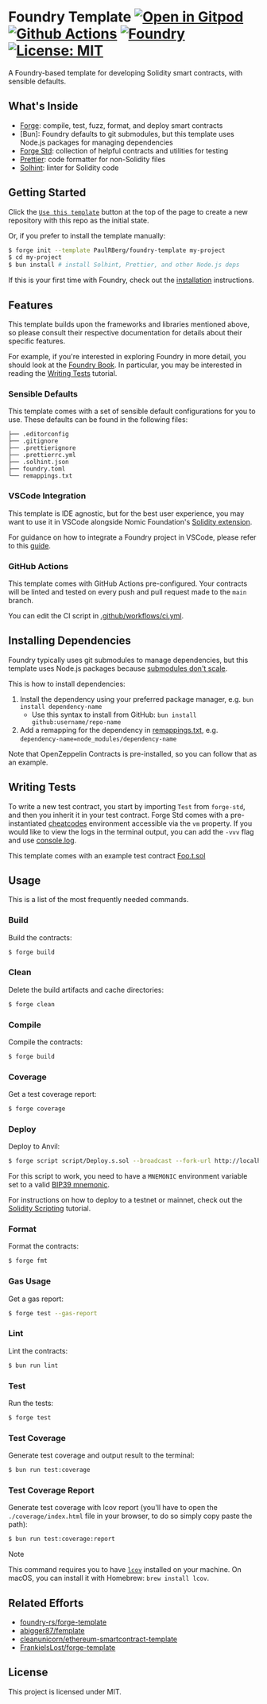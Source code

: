 # Foundry Template [![Open in Gitpod][gitpod-badge]][gitpod] [![Github Actions][gha-badge]][gha] [![Foundry][foundry-badge]][foundry] [![License: MIT][license-badge]][license]

[gitpod]: https://gitpod.io/#https://github.com/Luu623/foundry-template
[gitpod-badge]: https://img.shields.io/badge/Gitpod-Open%20in%20Gitpod-FFB45B?logo=gitpod
[gha]: https://github.com/Luu623/foundry-template/actions
[gha-badge]: https://github.com/Luu623/foundry-template/actions/workflows/ci.yml/badge.svg
[foundry]: https://getfoundry.sh/
[foundry-badge]: https://img.shields.io/badge/Built%20with-Foundry-FFDB1C.svg
[license]: https://opensource.org/licenses/MIT
[license-badge]: https://img.shields.io/badge/License-MIT-blue.svg

A Foundry-based template for developing Solidity smart contracts, with sensible defaults.

## What's Inside

- [Forge](https://github.com/foundry-rs/foundry/blob/master/forge): compile, test, fuzz, format, and deploy smart
  contracts
- [Bun]: Foundry defaults to git submodules, but this template uses Node.js packages for managing dependencies
- [Forge Std](https://github.com/foundry-rs/forge-std): collection of helpful contracts and utilities for testing
- [Prettier](https://github.com/prettier/prettier): code formatter for non-Solidity files
- [Solhint](https://github.com/protofire/solhint): linter for Solidity code

## Getting Started

Click the [`Use this template`](https://github.com/PaulRBerg/foundry-template/generate) button at the top of the page to
create a new repository with this repo as the initial state.

Or, if you prefer to install the template manually:

```sh
$ forge init --template PaulRBerg/foundry-template my-project
$ cd my-project
$ bun install # install Solhint, Prettier, and other Node.js deps
```

If this is your first time with Foundry, check out the
[installation](https://github.com/foundry-rs/foundry#installation) instructions.

## Features

This template builds upon the frameworks and libraries mentioned above, so please consult their respective documentation
for details about their specific features.

For example, if you're interested in exploring Foundry in more detail, you should look at the
[Foundry Book](https://book.getfoundry.sh). In particular, you may be interested in reading the
[Writing Tests](https://book.getfoundry.sh/forge/writing-tests.html) tutorial.

### Sensible Defaults

This template comes with a set of sensible default configurations for you to use. These defaults can be found in the
following files:

```text
├── .editorconfig
├── .gitignore
├── .prettierignore
├── .prettierrc.yml
├── .solhint.json
├── foundry.toml
└── remappings.txt
```

### VSCode Integration

This template is IDE agnostic, but for the best user experience, you may want to use it in VSCode alongside Nomic
Foundation's [Solidity extension](https://marketplace.visualstudio.com/items?itemName=NomicFoundation.hardhat-solidity).

For guidance on how to integrate a Foundry project in VSCode, please refer to this
[guide](https://book.getfoundry.sh/config/vscode).

### GitHub Actions

This template comes with GitHub Actions pre-configured. Your contracts will be linted and tested on every push and pull
request made to the `main` branch.

You can edit the CI script in [.github/workflows/ci.yml](./.github/workflows/ci.yml).

## Installing Dependencies

Foundry typically uses git submodules to manage dependencies, but this template uses Node.js packages because
[submodules don't scale](https://twitter.com/PaulRBerg/status/1736695487057531328).

This is how to install dependencies:

1. Install the dependency using your preferred package manager, e.g. `bun install dependency-name`
   - Use this syntax to install from GitHub: `bun install github:username/repo-name`
2. Add a remapping for the dependency in [remappings.txt](./remappings.txt), e.g.
   `dependency-name=node_modules/dependency-name`

Note that OpenZeppelin Contracts is pre-installed, so you can follow that as an example.

## Writing Tests

To write a new test contract, you start by importing `Test` from `forge-std`, and then you inherit it in your test
contract. Forge Std comes with a pre-instantiated [cheatcodes](https://book.getfoundry.sh/cheatcodes/) environment
accessible via the `vm` property. If you would like to view the logs in the terminal output, you can add the `-vvv` flag
and use [console.log](https://book.getfoundry.sh/faq?highlight=console.log#how-do-i-use-consolelog).

This template comes with an example test contract [Foo.t.sol](./tests/Foo.t.sol)

## Usage

This is a list of the most frequently needed commands.

### Build

Build the contracts:

```sh
$ forge build
```

### Clean

Delete the build artifacts and cache directories:

```sh
$ forge clean
```

### Compile

Compile the contracts:

```sh
$ forge build
```

### Coverage

Get a test coverage report:

```sh
$ forge coverage
```

### Deploy

Deploy to Anvil:

```sh
$ forge script script/Deploy.s.sol --broadcast --fork-url http://localhost:8545
```

For this script to work, you need to have a `MNEMONIC` environment variable set to a valid
[BIP39 mnemonic](https://iancoleman.io/bip39/).

For instructions on how to deploy to a testnet or mainnet, check out the
[Solidity Scripting](https://book.getfoundry.sh/tutorials/solidity-scripting.html) tutorial.

### Format

Format the contracts:

```sh
$ forge fmt
```

### Gas Usage

Get a gas report:

```sh
$ forge test --gas-report
```

### Lint

Lint the contracts:

```sh
$ bun run lint
```

### Test

Run the tests:

```sh
$ forge test
```

### Test Coverage

Generate test coverage and output result to the terminal:

```sh
$ bun run test:coverage
```

### Test Coverage Report

Generate test coverage with lcov report (you'll have to open the `./coverage/index.html` file in your browser, to do so
simply copy paste the path):

```sh
$ bun run test:coverage:report
```

> [!NOTE]
>
> This command requires you to have [`lcov`](https://github.com/linux-test-project/lcov) installed on your machine. On
> macOS, you can install it with Homebrew: `brew install lcov`.

## Related Efforts

- [foundry-rs/forge-template](https://github.com/foundry-rs/forge-template)
- [abigger87/femplate](https://github.com/abigger87/femplate)
- [cleanunicorn/ethereum-smartcontract-template](https://github.com/cleanunicorn/ethereum-smartcontract-template)
- [FrankieIsLost/forge-template](https://github.com/FrankieIsLost/forge-template)

## License

This project is licensed under MIT.
